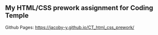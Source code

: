 ## My HTML/CSS prework assignment for Coding Temple

Github Pages: https://jacoby-y.github.io/CT_html_css_prework/